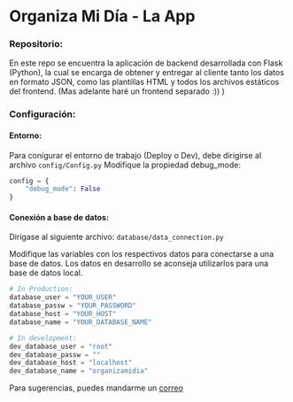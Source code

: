 # Organiza Mi Día - La App

### Repositorio:

En este repo se encuentra la aplicación de backend desarrollada con Flask (Python), la cual se encarga de obtener y entregar al cliente tanto los datos en formato JSON, como las plantillas HTML y todos los archivos estáticos del frontend.
(Mas adelante haré un frontend separado :)) )

### Configuración:
#### Entorno:

Para conigurar el entorno de trabajo (Deploy o Dev), debe dirigirse al archivo `config/Config.py`
Modifique la propiedad debug_mode:

```python
config = {
    "debug_mode": False
} 
```

#### Conexión a base de datos:

Dirígase al siguiente archivo: `database/data_connection.py`

Modifique las variables con los respectivos datos para conectarse a una base de datos. Los datos en desarrollo se aconseja utilizarlos para una base de datos local.
```python
# In Production:
database_user = "YOUR_USER"
database_passw = "YOUR_PASSWORD"
database_host = "YOUR_HOST"
database_name = "YOUR_DATABASE_NAME"

# In development:
dev_database_user = "root"
dev_database_passw = ""
dev_database_host = "localhost"
dev_database_name = "organizamidia"

```

Para sugerencias, puedes mandarme un
[correo](mailto:joaquin.polivera@gmail.com)